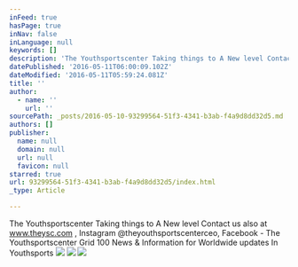 ```yaml
---
inFeed: true
hasPage: true
inNav: false
inLanguage: null
keywords: []
description: 'The Youthsportscenter Taking things to A New level Contact us also at www.theysc.com , Instagram @theyouthsportscenterceo, Facebook - The Youthsportscenter Grid 100 News & Information for Worldwide updates In Youthsports'
datePublished: '2016-05-11T06:00:09.102Z'
dateModified: '2016-05-11T05:59:24.081Z'
title: ''
author:
  - name: ''
    url: ''
sourcePath: _posts/2016-05-10-93299564-51f3-4341-b3ab-f4a9d8dd32d5.md
authors: []
publisher:
  name: null
  domain: null
  url: null
  favicon: null
starred: true
url: 93299564-51f3-4341-b3ab-f4a9d8dd32d5/index.html
_type: Article

---
```

The Youthsportscenter Taking things to A New level Contact us also at www.theysc.com , Instagram @theyouthsportscenterceo, Facebook - The Youthsportscenter Grid 100 News & Information for Worldwide updates In Youthsports
![](https://the-grid-user-content.s3-us-west-2.amazonaws.com/93092d1d-5cd7-4ad7-8b08-6f1c704bd5c5.jpg)
![](https://the-grid-user-content.s3-us-west-2.amazonaws.com/2429dcfd-6a5d-4b55-9055-7442bd654fc9.jpg)
![](https://the-grid-user-content.s3-us-west-2.amazonaws.com/c34538dc-2abf-4b67-ae5c-6945aa2382fe.png)